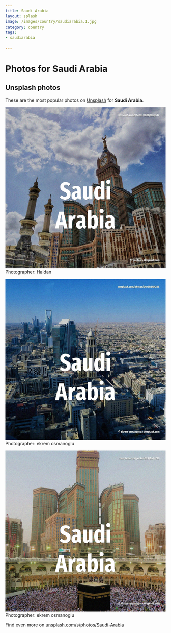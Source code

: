 ```yaml
---
title: Saudi Arabia
layout: splash
image: /images/country/saudiarabia.1.jpg
category: country
tags:
- saudiarabia

---
```

# Photos for Saudi Arabia
 
## Unsplash photos
These are the most popular photos on [Unsplash](https://unsplash.com) for **Saudi Arabia**.
 
![Saudi Arabia](/images/country/saudiarabia.1.jpg)
Photographer:  Haidan
 
![Saudi Arabia](/images/country/saudiarabia.2.jpg)
Photographer:  ekrem osmanoglu
 
![Saudi Arabia](/images/country/saudiarabia.3.jpg)
Photographer:  ekrem osmanoglu
 
Find even more on [unsplash.com/s/photos/Saudi-Arabia](https://unsplash.com/s/photos/Saudi-Arabia)
 
